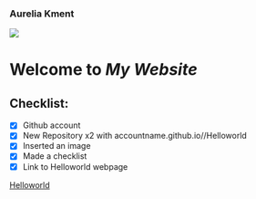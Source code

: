 ### Aurelia Kment

![](https://web-assets.cdn.dealersolutions.com.au/modular.multisite.dealer.solutions/wp-content/uploads/sites/2121/2020/01/21072819/Vomo-Island-Fiji-Beach-front.jpg)


# Welcome to *My Website*

## Checklist:
- [x] Github account
- [x] New Repository x2 with accountname.github.io//Helloworld
- [x] Inserted an image
- [x] Made a checklist
- [x] Link to Helloworld webpage

[Helloworld](https://aurelia2024.github.io/Helloworld/)
